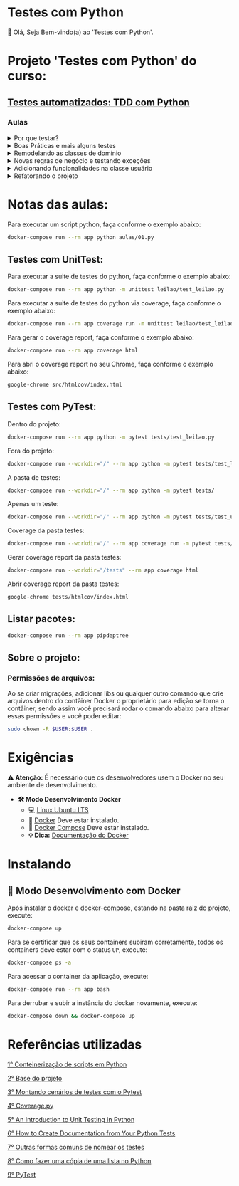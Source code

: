 # Testes com Python

👋 Olá, Seja Bem-vindo(a) ao 'Testes com Python'.

# Projeto 'Testes com Python' do curso:

## [Testes automatizados: TDD com Python](https://cursos.alura.com.br/course/tdd-com-python)

### Aulas

<details>
    <summary>Por que testar?</summary>
    <ul>
        <li>Preparando o ambiente</li>
        <li>Projeto inicial</li>
        <li>Introdução</li>
        <li>Conhecendo o domínio</li>
        <li>Implementando o avaliador de leilões</li>
        <li>Começando com testes de unidade</li>
        <li>Começando a testar</li>
        <li>Rodando o teste no terminal</li>
        <li>Testes e Produtividade</li>
        <li>Mãos à obra!</li>
        <li>O que aprendemos?</li>
    </ul>
</details>

<details>
    <summary>Boas Práticas e mais alguns testes</summary>
    <ul>
        <li>Criando um novo teste</li>
        <li>Renomeando os testes</li>
        <li>Mais testes e classes de equivalência</li>
        <li>Isolando a criação do cenário</li>
        <li>Projeto atual</li>
        <li>Criando cenários de testes</li>
        <li>Outros métodos da TestCase</li>
        <li>Como nomear um teste?</li>
        <li>Mãos à obra!</li>
        <li>O que aprendemos?</li>
    </ul>
</details>

<details>
    <summary>Remodelando as classes de domínio</summary>
    <ul>
        <li>Um pouco de encapsulamento</li>
        <li>Estado e comportamento</li>
        <li>Projeto atual</li>
        <li>Diga, não pergunte</li>
        <li>Lei de Demeter, ou o Princípio do menor conhecimento</li>
        <li>Para saber mais - Cópia Profunda</li>
        <li>Faça como eu fiz na aula</li>
        <li>O que aprendemos?</li>
    </ul>
</details>

<details>
    <summary>Novas regras de negócio e testando exceções</summary>
    <ul>
        <li>Duas novas regras e novos testes</li>
        <li>Testando exceções e TDD</li>
        <li>Uma conversa sobre passos de bebê</li>
        <li>Projeto atual</li>
        <li>Testando uma exceção</li>
        <li>É preciso fazer baby steps?</li>
        <li>Mãos à obra!</li>
        <li>O que aprendemos?</li>
    </ul>
</details>

<details>
    <summary>Adicionando funcionalidades na classe usuário</summary>
    <ul>
        <li>Conhecendo a Pytest</li>
        <li>Primeiros testes com Pytest</li>
        <li>Um pouco mais de testes</li>
        <li>Testando exceções e fixtures</li>
        <li>Projeto atual</li>
        <li>Conferindo a execução</li>
        <li>Pytest fixtures e classes de testes</li>
        <li>Mãos à obra!</li>
        <li>O que aprendemos?</li>
    </ul>
</details>

<details>
    <summary>Refatorando o projeto</summary>
    <ul>
        <li>Isolando as condições</li>
        <li>Criando uma exceção ao negócio</li>
        <li>Conclusão</li>
        <li>Legibilidade de código</li>
        <li>Refatorando o domínio</li>
        <li>Projeto atual</li>
        <li>O que aprendemos?</li>
    </ul>
</details>


# Notas das aulas:

Para executar um script python, faça conforme o exemplo abaixo:
```sh
docker-compose run --rm app python aulas/01.py
```

## Testes com UnitTest:

Para executar a suite de testes do python, faça conforme o exemplo abaixo:
```sh
docker-compose run --rm app python -m unittest leilao/test_leilao.py
```

Para executar a suite de testes do python via coverage, faça conforme o exemplo abaixo:
```sh
docker-compose run --rm app coverage run -m unittest leilao/test_leilao.py
```

Para gerar o coverage report, faça conforme o exemplo abaixo:
```sh
docker-compose run --rm app coverage html
```

Para abri o coverage report no seu Chrome, faça conforme o exemplo abaixo:
```sh
google-chrome src/htmlcov/index.html
```

## Testes com PyTest:
Dentro do projeto:
```sh
docker-compose run --rm app python -m pytest tests/test_leilao.py
```
Fora do projeto:
```sh
docker-compose run --workdir="/" --rm app python -m pytest tests/test_leilao.py
```

A pasta de testes:
```sh
docker-compose run --workdir="/" --rm app python -m pytest tests/
```

Apenas um teste:
```sh
docker-compose run --workdir="/" --rm app python -m pytest tests/test_usuario.py::nome_do_teste
```

Coverage da pasta testes:
```sh
docker-compose run --workdir="/" --rm app coverage run -m pytest tests/
```

Gerar coverage report da pasta testes:
```sh
docker-compose run --workdir="/tests" --rm app coverage html
```

Abrir coverage report da pasta testes:
```sh
google-chrome tests/htmlcov/index.html
```

## Listar pacotes:
```sh
docker-compose run --rm app pipdeptree
```

## Sobre o projeto:

### Permissões de arquivos:

Ao se criar migrações, adicionar libs ou qualquer outro comando que crie arquivos dentro do contâiner Docker o proprietário para edição se torna o contâiner, sendo assim você precisará rodar o comando abaixo para alterar essas permissões e você poder editar:

```sh
sudo chown -R $USER:$USER .
```

# Exigências

**:warning: Atenção:** É necessário que os desenvolvedores usem o Docker no seu ambiente de desenvolvimento.

- **🛠 Modo Desenvolvimento Docker**
    - :computer: [Linux Ubuntu LTS](https://ubuntu.com/download/desktop)
    - 🐳 [Docker](https://docs.docker.com/engine/installation/) Deve estar instalado.
    - 🐳 [Docker Compose](https://docs.docker.com/compose/) Deve estar instalado.
    - **💡 Dica:** [Documentação do Docker](https://docs.docker.com/)

# Instalando

## 🐳 Modo Desenvolvimento com Docker

Após instalar o docker e docker-compose, estando na pasta raiz do projeto, execute:

```sh
docker-compose up
```

Para se certificar que os seus containers subiram corretamente, todos os containers deve estar com o status `UP`, execute:

```sh
docker-compose ps -a
```

Para acessar o container da aplicação, execute:

```sh
docker-compose run --rm app bash
```

Para derrubar e subir a instância do docker novamente, execute:

```sh
docker-compose down && docker-compose up
```

# Referências utilizadas

[1° Conteinerização de scripts em Python](https://github.com/claudimf/containerized_python)

[2° Base do projeto](https://github.com/alura-cursos/testes-python)

[3° Montando cenários de testes com o Pytest](https://www.alura.com.br/artigos/montando-cenarios-de-testes-com-o-pytest)

[4° Coverage.py](https://coverage.readthedocs.io/en/coverage-5.5/)

[5° An Introduction to Unit Testing in Python](https://www.freecodecamp.org/news/an-introduction-to-testing-in-python/)

[6° How to Create Documentation from Your Python Tests](https://www.freecodecamp.org/news/how-to-create-documentation-from-your-python-tests/)

[7° Outras formas comuns de nomear os testes](https://dzone.com/articles/7-popular-unit-test-naming)

[8° Como fazer uma cópia de uma lista no Python](https://www.alura.com.br/artigos/como-fazer-copia-de-lista-python)

[9° PyTest](https://docs.pytest.org/en/6.2.x/)